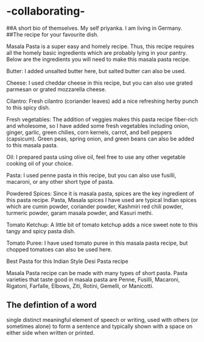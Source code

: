 # -collaborating-
##A short bio of themselves.
My self priyanka. I am living in Germany.
##The recipe for your favourite dish.

Masala Pasta is a super easy and homely recipe. Thus, this recipe requires all the homely basic ingredients which are probably lying in your pantry. Below are the ingredients you will need to make this masala pasta recipe.

Butter: I added unsalted butter here, but salted butter can also be used.

Cheese: I used cheddar cheese in this recipe, but you can also use grated parmesan or grated mozzarella cheese.

Cilantro: Fresh cilantro (coriander leaves) add a nice refreshing herby punch to this spicy dish.

Fresh vegetables: The addition of veggies makes this pasta recipe fiber-rich and wholesome, so I have added some fresh vegetables including onion, ginger, garlic, green chilies, corn kernels, carrot, and bell peppers (capsicum). Green peas, spring onion, and green beans can also be added to this masala pasta.

Oil: I prepared pasta using olive oil, feel free to use any other vegetable cooking oil of your choice.

Pasta: I used penne pasta in this recipe, but you can also use fusilli, macaroni, or any other short type of pasta.

Powdered Spices: Since it is masala pasta, spices are the key ingredient of this pasta recipe. Pasta, Masala spices I have used are typical Indian spices which are cumin powder, coriander powder, Kashmiri red chili powder, turmeric powder, garam masala powder, and Kasuri methi.

Tomato Ketchup: A little bit of tomato ketchup adds a nice sweet note to this tangy and spicy pasta dish.

Tomato Puree: I have used tomato puree in this masala pasta recipe, but chopped tomatoes can also be used here.

Best Pasta for this Indian Style Desi Pasta recipe

Masala Pasta recipe can be made with many types of short pasta. Pasta varieties that taste good in masala pasta are Penne, Fusilli, Macaroni, Rigatoni, Farfalle, Elbows, Ziti, Rotini, Gemelli, or Manicotti.
## The defintion of a word
 single distinct meaningful element of speech or writing, used with others (or sometimes alone) to form a sentence and typically shown with a space on either side when written or printed.
